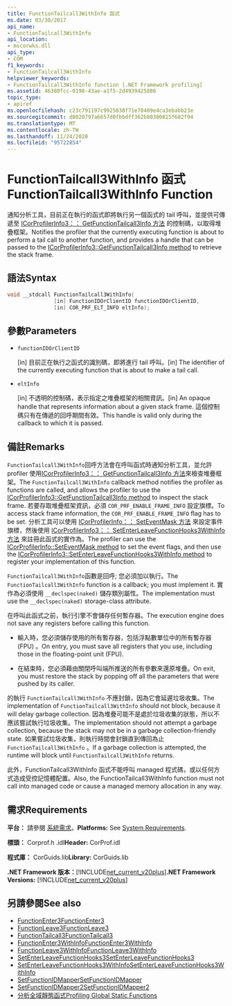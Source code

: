 ```yaml
---
title: FunctionTailcall3WithInfo 函式
ms.date: 03/30/2017
api_name:
- FunctionTailcall3WithInfo
api_location:
- mscorwks.dll
api_type:
- COM
f1_keywords:
- FunctionTailcall3WithInfo
helpviewer_keywords:
- FunctionTailcall3WithInfo function [.NET Framework profiling]
ms.assetid: 46380fcc-0198-43ae-a1f5-2d4939425886
topic_type:
- apiref
ms.openlocfilehash: c23c791197c9925038f71e70409e4ca3ebabb23e
ms.sourcegitcommit: d8020797a6657d0fbbdff362b80300815f682f94
ms.translationtype: MT
ms.contentlocale: zh-TW
ms.lasthandoff: 11/24/2020
ms.locfileid: "95722854"
---
```

# <a name="functiontailcall3withinfo-function"></a><span data-ttu-id="d5d36-102">FunctionTailcall3WithInfo 函式</span><span class="sxs-lookup"><span data-stu-id="d5d36-102">FunctionTailcall3WithInfo Function</span></span>

<span data-ttu-id="d5d36-103">通知分析工具，目前正在執行的函式即將執行另一個函式的 tail 呼叫，並提供可傳遞至 [ICorProfilerInfo3：： GetFunctionTailcall3Info 方法](icorprofilerinfo3-getfunctiontailcall3info-method.md) 的控制碼，以取得堆疊框架。</span><span class="sxs-lookup"><span data-stu-id="d5d36-103">Notifies the profiler that the currently executing function is about to perform a tail call to another function, and provides a handle that can be passed to the [ICorProfilerInfo3::GetFunctionTailcall3Info method](icorprofilerinfo3-getfunctiontailcall3info-method.md) to retrieve the stack frame.</span></span>  
  
## <a name="syntax"></a><span data-ttu-id="d5d36-104">語法</span><span class="sxs-lookup"><span data-stu-id="d5d36-104">Syntax</span></span>  
  
```cpp  
void __stdcall FunctionTailcall3WithInfo(  
               [in] FunctionIDOrClientID functionIDOrClientID,  
               [in] COR_PRF_ELT_INFO eltInfo);  
```  
  
## <a name="parameters"></a><span data-ttu-id="d5d36-105">參數</span><span class="sxs-lookup"><span data-stu-id="d5d36-105">Parameters</span></span>  

- `functionIDOrClientID`

  <span data-ttu-id="d5d36-106">\[in] 目前正在執行之函式的識別碼，即將進行 tail 呼叫。</span><span class="sxs-lookup"><span data-stu-id="d5d36-106">\[in] The identifier of the currently executing function that is about to make a tail call.</span></span>

- `eltInfo`

  <span data-ttu-id="d5d36-107">\[in] 不透明的控制碼，表示指定之堆疊框架的相關資訊。</span><span class="sxs-lookup"><span data-stu-id="d5d36-107">\[in] An opaque handle that represents information about a given stack frame.</span></span> <span data-ttu-id="d5d36-108">這個控制碼只有在傳遞的回呼期間有效。</span><span class="sxs-lookup"><span data-stu-id="d5d36-108">This handle is valid only during the callback to which it is passed.</span></span>

## <a name="remarks"></a><span data-ttu-id="d5d36-109">備註</span><span class="sxs-lookup"><span data-stu-id="d5d36-109">Remarks</span></span>  

 <span data-ttu-id="d5d36-110">`FunctionTailcall3WithInfo`回呼方法會在呼叫函式時通知分析工具，並允許 profiler 使用[ICorProfilerInfo3：： GetFunctionTailcall3Info 方法](icorprofilerinfo3-getfunctiontailcall3info-method.md)來檢查堆疊框架。</span><span class="sxs-lookup"><span data-stu-id="d5d36-110">The `FunctionTailcall3WithInfo` callback method notifies the profiler as functions are called, and allows the profiler to use the [ICorProfilerInfo3::GetFunctionTailcall3Info method](icorprofilerinfo3-getfunctiontailcall3info-method.md) to inspect the stack frame.</span></span> <span data-ttu-id="d5d36-111">若要存取堆疊框架資訊，必須 `COR_PRF_ENABLE_FRAME_INFO` 設定旗標。</span><span class="sxs-lookup"><span data-stu-id="d5d36-111">To access stack frame information, the `COR_PRF_ENABLE_FRAME_INFO` flag has to be set.</span></span> <span data-ttu-id="d5d36-112">分析工具可以使用 [ICorProfilerInfo：： SetEventMask 方法](icorprofilerinfo-seteventmask-method.md) 來設定事件旗標，然後使用 [ICorProfilerInfo3：： SetEnterLeaveFunctionHooks3WithInfo 方法](icorprofilerinfo3-setenterleavefunctionhooks3withinfo-method.md) 來註冊此函式的實作為。</span><span class="sxs-lookup"><span data-stu-id="d5d36-112">The profiler can use the [ICorProfilerInfo::SetEventMask method](icorprofilerinfo-seteventmask-method.md) to set the event flags, and then use the [ICorProfilerInfo3::SetEnterLeaveFunctionHooks3WithInfo method](icorprofilerinfo3-setenterleavefunctionhooks3withinfo-method.md) to register your implementation of this function.</span></span>  
  
 <span data-ttu-id="d5d36-113">`FunctionTailcall3WithInfo`函數是回呼; 您必須加以執行。</span><span class="sxs-lookup"><span data-stu-id="d5d36-113">The `FunctionTailcall3WithInfo` function is a callback; you must implement it.</span></span> <span data-ttu-id="d5d36-114">實作為必須使用 `__declspec(naked)` 儲存類別屬性。</span><span class="sxs-lookup"><span data-stu-id="d5d36-114">The implementation must use the `__declspec(naked)` storage-class attribute.</span></span>  
  
 <span data-ttu-id="d5d36-115">在呼叫此函式之前，執行引擎不會儲存任何暫存器。</span><span class="sxs-lookup"><span data-stu-id="d5d36-115">The execution engine does not save any registers before calling this function.</span></span>  
  
- <span data-ttu-id="d5d36-116">輸入時，您必須儲存使用的所有暫存器，包括浮點數單位中的所有暫存器 (FPU) 。</span><span class="sxs-lookup"><span data-stu-id="d5d36-116">On entry, you must save all registers that you use, including those in the floating-point unit (FPU).</span></span>  
  
- <span data-ttu-id="d5d36-117">在結束時，您必須藉由關閉呼叫端所推送的所有參數來還原堆疊。</span><span class="sxs-lookup"><span data-stu-id="d5d36-117">On exit, you must restore the stack by popping off all the parameters that were pushed by its caller.</span></span>  
  
 <span data-ttu-id="d5d36-118">的執行 `FunctionTailcall3WithInfo` 不應封鎖，因為它會延遲垃圾收集。</span><span class="sxs-lookup"><span data-stu-id="d5d36-118">The implementation of `FunctionTailcall3WithInfo` should not block, because it will delay garbage collection.</span></span> <span data-ttu-id="d5d36-119">因為堆疊可能不是處於垃圾收集的狀態，所以不應該嘗試執行垃圾收集。</span><span class="sxs-lookup"><span data-stu-id="d5d36-119">The implementation should not attempt a garbage collection, because the stack may not be in a garbage collection-friendly state.</span></span> <span data-ttu-id="d5d36-120">如果嘗試垃圾收集，則執行時間會封鎖直到傳回為止 `FunctionTailcall3WithInfo` 。</span><span class="sxs-lookup"><span data-stu-id="d5d36-120">If a garbage collection is attempted, the runtime will block until `FunctionTailcall3WithInfo` returns.</span></span>  
  
 <span data-ttu-id="d5d36-121">此外，FunctionTailcall3WithInfo 函式不能呼叫 managed 程式碼，或以任何方式造成受控記憶體配置。</span><span class="sxs-lookup"><span data-stu-id="d5d36-121">Also, the FunctionTailcall3WithInfo function must not call into managed code or cause a managed memory allocation in any way.</span></span>  
  
## <a name="requirements"></a><span data-ttu-id="d5d36-122">需求</span><span class="sxs-lookup"><span data-stu-id="d5d36-122">Requirements</span></span>  

 <span data-ttu-id="d5d36-123">**平台：** 請參閱 [系統需求](../../get-started/system-requirements.md)。</span><span class="sxs-lookup"><span data-stu-id="d5d36-123">**Platforms:** See [System Requirements](../../get-started/system-requirements.md).</span></span>  
  
 <span data-ttu-id="d5d36-124">**標頭：** Corprof.h .idl</span><span class="sxs-lookup"><span data-stu-id="d5d36-124">**Header:** CorProf.idl</span></span>  
  
 <span data-ttu-id="d5d36-125">**程式庫：** CorGuids.lib</span><span class="sxs-lookup"><span data-stu-id="d5d36-125">**Library:** CorGuids.lib</span></span>  
  
 <span data-ttu-id="d5d36-126">**.NET Framework 版本：**[!INCLUDE[net_current_v20plus](../../../../includes/net-current-v20plus-md.md)]</span><span class="sxs-lookup"><span data-stu-id="d5d36-126">**.NET Framework Versions:** [!INCLUDE[net_current_v20plus](../../../../includes/net-current-v20plus-md.md)]</span></span>  
  
## <a name="see-also"></a><span data-ttu-id="d5d36-127">另請參閱</span><span class="sxs-lookup"><span data-stu-id="d5d36-127">See also</span></span>

- [<span data-ttu-id="d5d36-128">FunctionEnter3</span><span class="sxs-lookup"><span data-stu-id="d5d36-128">FunctionEnter3</span></span>](functionenter3-function.md)
- [<span data-ttu-id="d5d36-129">FunctionLeave3</span><span class="sxs-lookup"><span data-stu-id="d5d36-129">FunctionLeave3</span></span>](functionleave3-function.md)
- [<span data-ttu-id="d5d36-130">FunctionTailcall3</span><span class="sxs-lookup"><span data-stu-id="d5d36-130">FunctionTailcall3</span></span>](functiontailcall3-function.md)
- [<span data-ttu-id="d5d36-131">FunctionEnter3WithInfo</span><span class="sxs-lookup"><span data-stu-id="d5d36-131">FunctionEnter3WithInfo</span></span>](functiontailcall3-function.md)
- [<span data-ttu-id="d5d36-132">FunctionLeave3WithInfo</span><span class="sxs-lookup"><span data-stu-id="d5d36-132">FunctionLeave3WithInfo</span></span>](functionleave3withinfo-function.md)
- [<span data-ttu-id="d5d36-133">SetEnterLeaveFunctionHooks3</span><span class="sxs-lookup"><span data-stu-id="d5d36-133">SetEnterLeaveFunctionHooks3</span></span>](icorprofilerinfo3-setenterleavefunctionhooks3-method.md)
- [<span data-ttu-id="d5d36-134">SetEnterLeaveFunctionHooks3WithInfo</span><span class="sxs-lookup"><span data-stu-id="d5d36-134">SetEnterLeaveFunctionHooks3WithInfo</span></span>](icorprofilerinfo3-setenterleavefunctionhooks3withinfo-method.md)
- [<span data-ttu-id="d5d36-135">SetFunctionIDMapper</span><span class="sxs-lookup"><span data-stu-id="d5d36-135">SetFunctionIDMapper</span></span>](icorprofilerinfo-setfunctionidmapper-method.md)
- [<span data-ttu-id="d5d36-136">SetFunctionIDMapper2</span><span class="sxs-lookup"><span data-stu-id="d5d36-136">SetFunctionIDMapper2</span></span>](icorprofilerinfo3-setfunctionidmapper2-method.md)
- [<span data-ttu-id="d5d36-137">分析全域靜態函式</span><span class="sxs-lookup"><span data-stu-id="d5d36-137">Profiling Global Static Functions</span></span>](profiling-global-static-functions.md)
